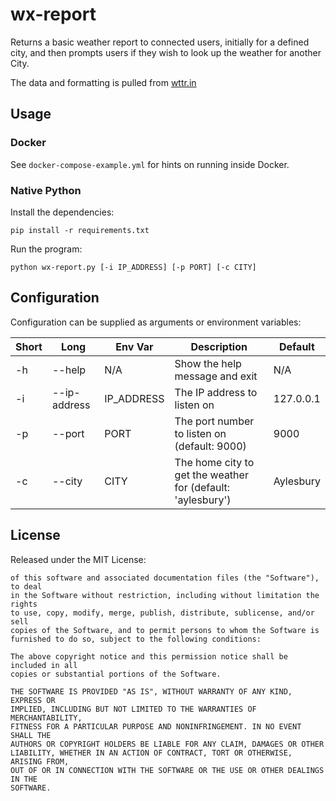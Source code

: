 
# wx-report

Returns a basic weather report to connected users, initially for a defined city, and then prompts users if they wish to look up the weather for another City.

The data and formatting is pulled from [wttr.in](https://wttr.in/)

## Usage

### Docker

See `docker-compose-example.yml` for hints on running inside Docker.

### Native Python

Install the dependencies:

`pip install -r requirements.txt`

Run the program:

```python wx-report.py [-i IP_ADDRESS] [-p PORT] [-c CITY]```


## Configuration

Configuration can be supplied as arguments or environment variables:

| Short | Long | Env Var| Description | Default                                                           |
|--------------|---------------|--|---------------------------------------------------------------------------|--|
| -h         | --help     |  N/A | Show the help message and exit   | N/A                                      |
| -i         | --ip-address | IP_ADDRESS | The IP address to listen on   | 127.0.0.1 | 
| -p         | --port | PORT | The port number to listen on (default: 9000)  | 9000 |
| -c         | --city | CITY | The home city to get the weather for (default: 'aylesbury') | Aylesbury |


## License

Released under the MIT License:


```Permission is hereby granted, free of charge, to any person obtaining a copy
of this software and associated documentation files (the "Software"), to deal
in the Software without restriction, including without limitation the rights
to use, copy, modify, merge, publish, distribute, sublicense, and/or sell
copies of the Software, and to permit persons to whom the Software is
furnished to do so, subject to the following conditions:

The above copyright notice and this permission notice shall be included in all
copies or substantial portions of the Software.

THE SOFTWARE IS PROVIDED "AS IS", WITHOUT WARRANTY OF ANY KIND, EXPRESS OR
IMPLIED, INCLUDING BUT NOT LIMITED TO THE WARRANTIES OF MERCHANTABILITY,
FITNESS FOR A PARTICULAR PURPOSE AND NONINFRINGEMENT. IN NO EVENT SHALL THE
AUTHORS OR COPYRIGHT HOLDERS BE LIABLE FOR ANY CLAIM, DAMAGES OR OTHER
LIABILITY, WHETHER IN AN ACTION OF CONTRACT, TORT OR OTHERWISE, ARISING FROM,
OUT OF OR IN CONNECTION WITH THE SOFTWARE OR THE USE OR OTHER DEALINGS IN THE
SOFTWARE.
```
